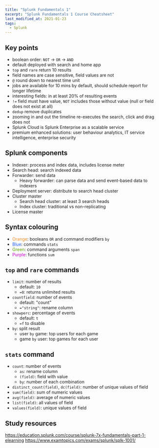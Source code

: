 ```yaml
---
title: "Splunk Fundamentals 1"
excerpt: "Splunk Fundamentals 1 Course Cheatsheet"
last_modified_at: 2021-01-23
tags:
  - Splunk
---
```


## Key points
- boolean order: `NOT` -> `OR` -> `AND`
- default deployed with search and home app
- `top` and `rare` return 10 results
- field names are case sensitive, field values are not
- `@` round down to nearest time unit
- jobs are available for 10 mins by default, should schedule report for longer lifetime
- interesting fields: in at least 20% of resulting events
- `!=` field must have value, `NOT` includes those without value (null or field does not exist at all)
- `dedup` remove duplicates
- zooming in and out the timeline re-executes the search, click and drag does not
- Splunk Cloud is Splunk Enterprise as a scalable service
- premium enhanced solutions: user behaviour analytics, IT service intelligence, enterprise security

## Splunk components
- Indexer: process and index data, includes license meter
- Search head: search indexed data
- Forwarder: send data
    - Heavy forwarder: can parse data and send event-based data to indexers
- Deployment server: distribute to search head cluster
- Cluster master
    - Search head cluster: at least 3 search heads
    - Index cluster: traditional vs non-replicating
- License master

## Syntax colouring
- <span style="color:#F78B21">Orange</span>: booleans `OR` and command modifiers `by`
- <span style="color:#1F5CFF">Blue</span>: commands `stats`
- <span style="color:#5CA301">Green</span>: command arguments `span`
- <span style="color:#D100D3">Purple</span>: functions `sum`

## `top` and `rare` commands
- `limit`: number of results
    - default: `10`
    - `=0`: returns unlimited results
- `countfield`: number of events
    - default: "count"
    - `="string"`: rename column
- `showperc`: percentage of events
    - default: `t`
    - `=f` to disable
- `by`: split result
    - user `by` game: top users for each game
    - game `by` user: top games for each user

## `stats` command
- `count`: number of events
    - `as`: rename column
    - `(field)`: field with value
    - `by`: number of each combination
- `distinct_count(field)`, `dc(field)`: number of unique values of field
- `sum(field)`: sum of numeric values
- `avg(field)`: average of numeric values
- `list(field)`: all values of field
- `values(field)`: unique values of field

## Study resources
https://education.splunk.com/course/splunk-7x-fundamentals-part-1-elearning
https://www.examtopics.com/exams/splunk/splk-1001/
